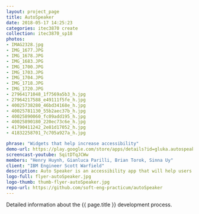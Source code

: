 ```yaml
---
layout: project_page
title: AutoSpeaker
date: 2018-05-17 14:25:23
categories: itec3870 create
collection: itec3870_sp18
photos:
- IMAG2328.jpg
- IMG_1677.JPG
- IMG_1678.JPG
- IMG_1683.JPG
- IMG_1700.JPG
- IMG_1703.JPG
- IMG_1704.JPG
- IMG_1718.JPG
- IMG_1720.JPG
- 27964171048_1f7569a5b3_h.jpg
- 27964217588_e49111f5fe_h.jpg
- 40025738280_46bd34168e_h.jpg
- 40025781130_55b2aec37b_h.jpg
- 40025890060_fc09add195_h.jpg
- 40025890180_220ec73c6e_h.jpg
- 41790411242_2e81d17052_h.jpg
- 41832258701_7c705a927a_h.jpg

phrase: "Widgets that help increase accessibility"
demo-url: https://play.google.com/store/apps/details?id=gluka.autospeakerphone
screencast-youtube: SqitDTqJCWw
members: "Henry Huynh, Gianluca Parilli, Brian Torok, Sinna Uy"
client: "IBM Engineer Scott Warfield"
description: Auto Speaker is an accessibility app that will help users turn their speaker phone on with a single click of a reize-able widget and or within the app. The application will also be able to automatically answer the phone calls of people that were previously marked as favorite within the phone's contacts application.
logo-full: flyer-autoSpeaker.jpg
logo-thumb: thumb-flyer-autoSpeaker.jpg
repo-url: https://github.com/soft-eng-practicum/autoSpeaker
---
```


Detailed information about the {{ page.title }} development process.

<!-- lightgallery -->
<script src="https://code.jquery.com/jquery-2.2.4.min.js"></script>
<script src="https://cdn.jsdelivr.net/lightgallery/1.3.7/js/lightgallery.min.js">
</script>
<script src="https://cdn.jsdelivr.net/g/lg-zoom"></script>

<script type="text/javascript">

    $(document).ready(function() {

        $("body").lightGallery({

            zoom: true,
            selector: 'a#lightgallery',
            selectWithin: 'body'

        });

    });

</script>

[ggc]: http://www.ggc.edu
[gunay-ggc]: http://www.ggc.edu/about-ggc/directory/cengiz-gunay
[create]: https://www.facebook.com/georgiagwinnett/photos/ms.c.eJxdz0EKADEMAsAflaYx0fz~;Ywt7KNTrIIqxo3IaRSkD4IornDFRV5uwX9HusMxUeQZ04Xm3FN6jHJmg0gXHRW3N4P~;0Ay4NMx8~-.bps.a.10153964573906447.1073741919.78573401446/10153964578831447/?type=3&theater
